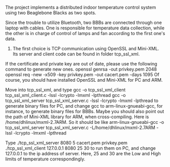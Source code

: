The project implements a distributed indoor temperature control system using two Beaglebone Blacks as two spots. 

Since the trouble to utilize Bluetooth, two BBBs are connected through one laptop with cables. One is responsible for temperature data collection, while the other is in charge of control of lamps and fan according to the first one's data.

1. The first choice is TCP communication using OpenSSL and Mini-XML. Its server and client code can be found in folder tcp_ssl_xml.

If the certificate and private key are out of date, please use the following command to generate new ones. 
	openssl genrsa -out privkey.pem 2048
	openssl req -new -x509 -key privkey.pem -out cacert.pem -days 1095
Of course, you should have installed OpenSSL and Mini-XML for PC and ARM.

Move into tcp_ssl_xml, and type 
	gcc -o tcp_ssl_xml_client tcp_ssl_xml_client.c -lssl -lcrypto -lmxml -lpthread
	gcc -o tcp_ssl_xml_server tcp_ssl_xml_server.c -lssl -lcrypto -lmxml -lpthread
to generate binary files for PC, and change gcc to arm-linux-gnueabi-gcc, for instance, to generate binary files for BBBs. Maybe you should also point out the path of Mini-XML library for ARM, when cross-compiling. Here is /home/dhlinux/mxml-2.7ARM. 
So it should be like arm-linux-gnueabi-gcc -o tcp_ssl_xml_server tcp_ssl_xml_server.c -L/home/dhlinux/mxml-2.7ARM -lssl -lcrypto -lmxml -lpthread

Type ./tcp_ssl_xml_server 8080 5 cacert.pem privkey.pem
	./tcp_ssl_xml_client 127.0.0.1 8080 25 30
to run them on PC, and change 127.0.0.1 to the ip address of server. Here, 25 and 30 are the Low and High limits of temperature correspondingly.


